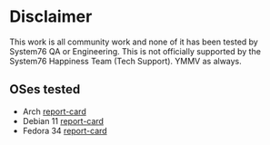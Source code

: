 # Disclaimer

This work is all community work and none of it has been tested by System76 QA or Engineering. This is not officially supported by the System76 Happiness Team (Tech Support). YMMV as always. 

## OSes tested

- Arch [report-card](https://github.com/ahoneybun/Install-Other-System76/blob/main/Arch-based/report-card.md)
- Debian 11 [report-card](https://github.com/ahoneybun/Install-Other-System76/blob/main/Debian/report-card.md)
- Fedora 34 [report-card](https://github.com/ahoneybun/Install-Other-System76/blob/main/Fedora-based/report-card.md)

